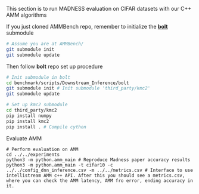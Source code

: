 This section is to run MADNESS evaluation on CIFAR datasets with our C++ AMM algorithms

If you just cloned AMMBench repo, remember to initialize the **[bolt](https://github.com/dblalock/bolt)** submodule

```bash
# Assume you are at AMMBench/
git submodule init
git submodule update
```

Then follow **bolt** repo set up procedure

```bash
# Init submodule in bolt
cd benchmark/scripts/Downstream_Inference/bolt
git submodule init # Init submodule 'third_party/kmc2'
git submodule update

# Set up kmc2 submodule
cd third_party/kmc2
pip install numpy
pip install kmc2
pip install . # Compile cython

```

Evaluate AMM

```
# Perform evaluation on AMM
cd ../../experiments
python3 -m python.amm_main # Reproduce Madness paper accuracy results
python3 -m python.amm_main -t cifar10 -c ../../config_dnn_inference.csv -m ../../metrics.csv # Interface to use intellistream AMM c++ API. After this you should see a metrics.csv, where you can check the AMM latency, AMM fro error, ending accuracy in it.
```
